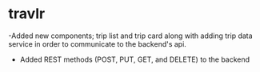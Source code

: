 # travlr

-Added new components; trip list and trip card along with adding trip data service in order to communicate to the backend's api.

- Added REST methods (POST, PUT, GET, and DELETE) to the backend 
